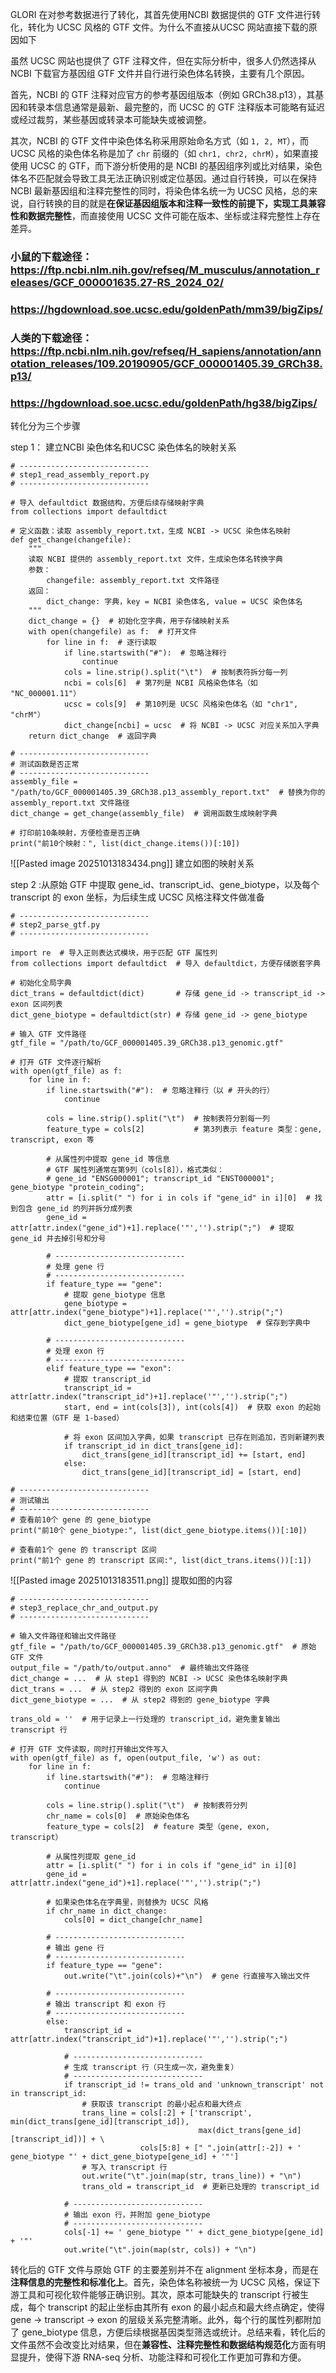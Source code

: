 GLORI 在对参考数据进行了转化，其首先使用NCBI 数据提供的 GTF 文件进行转化，转化为 UCSC 风格的 GTF 文件。为什么不直接从UCSC 网站直接下载的原因如下

虽然 UCSC 网站也提供了 GTF 注释文件，但在实际分析中，很多人仍然选择从 NCBI 下载官方基因组 GTF 文件并自行进行染色体名转换，主要有几个原因。

首先，NCBI 的 GTF 注释对应官方的参考基因组版本（例如 GRCh38.p13），其基因和转录本信息通常是最新、最完整的，而 UCSC 的 GTF 注释版本可能略有延迟或经过裁剪，某些基因或转录本可能缺失或被调整。

其次，NCBI 的 GTF 文件中染色体名称采用原始命名方式（如 `1, 2, MT`），而 UCSC 风格的染色体名称是加了 `chr` 前缀的（如 `chr1, chr2, chrM`），如果直接使用 UCSC 的 GTF，而下游分析使用的是 NCBI 的基因组序列或比对结果，染色体名不匹配就会导致工具无法正确识别或定位基因。通过自行转换，可以在保持 NCBI 最新基因组和注释完整性的同时，将染色体名统一为 UCSC 风格，总的来说，自行转换的目的就是**在保证基因组版本和注释一致性的前提下，实现工具兼容性和数据完整性**，而直接使用 UCSC 文件可能在版本、坐标或注释完整性上存在差异。

### 小鼠的下载途径：https://ftp.ncbi.nlm.nih.gov/refseq/M_musculus/annotation_releases/GCF_000001635.27-RS_2024_02/
### https://hgdownload.soe.ucsc.edu/goldenPath/mm39/bigZips/
### 人类的下载途径：https://ftp.ncbi.nlm.nih.gov/refseq/H_sapiens/annotation/annotation_releases/109.20190905/GCF_000001405.39_GRCh38.p13/
### https://hgdownload.soe.ucsc.edu/goldenPath/hg38/bigZips/


转化分为三个步骤
 
step 1： 建立NCBI 染色体名和UCSC 染色体名的映射关系
```
# -----------------------------
# step1_read_assembly_report.py
# -----------------------------

# 导入 defaultdict 数据结构，方便后续存储映射字典
from collections import defaultdict

# 定义函数：读取 assembly_report.txt，生成 NCBI -> UCSC 染色体名映射
def get_change(changefile):
    """
    读取 NCBI 提供的 assembly_report.txt 文件，生成染色体名转换字典
    参数：
        changefile: assembly_report.txt 文件路径
    返回：
        dict_change: 字典，key = NCBI 染色体名, value = UCSC 染色体名
    """
    dict_change = {}  # 初始化空字典，用于存储映射关系
    with open(changefile) as f:  # 打开文件
        for line in f:  # 逐行读取
            if line.startswith("#"):  # 忽略注释行
                continue
            cols = line.strip().split("\t")  # 按制表符拆分每一列
            ncbi = cols[6]  # 第7列是 NCBI 风格染色体名（如 "NC_000001.11"）
            ucsc = cols[9]  # 第10列是 UCSC 风格染色体名（如 "chr1", "chrM"）
            dict_change[ncbi] = ucsc  # 将 NCBI -> UCSC 对应关系加入字典
    return dict_change  # 返回字典

# -----------------------------
# 测试函数是否正常
# -----------------------------
assembly_file = "/path/to/GCF_000001405.39_GRCh38.p13_assembly_report.txt"  # 替换为你的 assembly_report.txt 文件路径
dict_change = get_change(assembly_file)  # 调用函数生成映射字典

# 打印前10条映射，方便检查是否正确
print("前10个映射：", list(dict_change.items())[:10])
```
![[Pasted image 20251013183434.png]]
建立如图的映射关系


step 2 :从原始 GTF 中提取 gene_id、transcript_id、gene_biotype，以及每个 transcript 的 exon 坐标，为后续生成 UCSC 风格注释文件做准备
```
# -----------------------------
# step2_parse_gtf.py
# -----------------------------

import re  # 导入正则表达式模块，用于匹配 GTF 属性列
from collections import defaultdict  # 导入 defaultdict，方便存储嵌套字典

# 初始化全局字典
dict_trans = defaultdict(dict)       # 存储 gene_id -> transcript_id -> exon 区间列表
dict_gene_biotype = defaultdict(str) # 存储 gene_id -> gene_biotype

# 输入 GTF 文件路径
gtf_file = "/path/to/GCF_000001405.39_GRCh38.p13_genomic.gtf"

# 打开 GTF 文件逐行解析
with open(gtf_file) as f:
    for line in f:
        if line.startswith("#"):  # 忽略注释行（以 # 开头的行）
            continue
        
        cols = line.strip().split("\t")  # 按制表符分割每一列
        feature_type = cols[2]           # 第3列表示 feature 类型：gene, transcript, exon 等

        # 从属性列中提取 gene_id 等信息
        # GTF 属性列通常在第9列（cols[8]），格式类似：
        # gene_id "ENSG000001"; transcript_id "ENST000001"; gene_biotype "protein_coding";
        attr = [i.split(" ") for i in cols if "gene_id" in i][0]  # 找到包含 gene_id 的列并拆分成列表
        gene_id = attr[attr.index("gene_id")+1].replace('"','').strip(";")  # 提取 gene_id 并去掉引号和分号

        # -----------------------------
        # 处理 gene 行
        # -----------------------------
        if feature_type == "gene":
            # 提取 gene_biotype 信息
            gene_biotype = attr[attr.index("gene_biotype")+1].replace('"','').strip(";")
            dict_gene_biotype[gene_id] = gene_biotype  # 保存到字典中

        # -----------------------------
        # 处理 exon 行
        # -----------------------------
        elif feature_type == "exon":
            # 提取 transcript_id
            transcript_id = attr[attr.index("transcript_id")+1].replace('"','').strip(";")
            start, end = int(cols[3]), int(cols[4])  # 获取 exon 的起始和结束位置（GTF 是 1-based）
            
            # 将 exon 区间加入字典，如果 transcript 已存在则追加，否则新建列表
            if transcript_id in dict_trans[gene_id]:
                dict_trans[gene_id][transcript_id] += [start, end]
            else:
                dict_trans[gene_id][transcript_id] = [start, end]

# -----------------------------
# 测试输出
# -----------------------------
# 查看前10个 gene 的 gene_biotype
print("前10个 gene_biotype:", list(dict_gene_biotype.items())[:10])

# 查看前1个 gene 的 transcript 区间
print("前1个 gene 的 transcript 区间:", list(dict_trans.items())[:1])

```

![[Pasted image 20251013183511.png]]
提取如图的内容


```
# -----------------------------
# step3_replace_chr_and_output.py
# -----------------------------

# 输入文件路径和输出文件路径
gtf_file = "/path/to/GCF_000001405.39_GRCh38.p13_genomic.gtf"  # 原始 GTF 文件
output_file = "/path/to/output.anno"  # 最终输出文件路径
dict_change = ...  # 从 step1 得到的 NCBI -> UCSC 染色体名映射字典
dict_trans = ...  # 从 step2 得到的 exon 区间字典
dict_gene_biotype = ...  # 从 step2 得到的 gene_biotype 字典

trans_old = ''  # 用于记录上一行处理的 transcript_id，避免重复输出 transcript 行

# 打开 GTF 文件读取，同时打开输出文件写入
with open(gtf_file) as f, open(output_file, 'w') as out:
    for line in f:
        if line.startswith("#"):  # 忽略注释行
            continue

        cols = line.strip().split("\t")  # 按制表符分列
        chr_name = cols[0]  # 原始染色体名
        feature_type = cols[2]  # feature 类型（gene, exon, transcript）
        
        # 从属性列提取 gene_id
        attr = [i.split(" ") for i in cols if "gene_id" in i][0]
        gene_id = attr[attr.index("gene_id")+1].replace('"','').strip(";")

        # 如果染色体名在字典里，则替换为 UCSC 风格
        if chr_name in dict_change:
            cols[0] = dict_change[chr_name]

        # -----------------------------
        # 输出 gene 行
        # -----------------------------
        if feature_type == "gene":
            out.write("\t".join(cols)+"\n")  # gene 行直接写入输出文件

        # -----------------------------
        # 输出 transcript 和 exon 行
        # -----------------------------
        else:
            transcript_id = attr[attr.index("transcript_id")+1].replace('"','').strip(";")
            
            # -----------------------------
            # 生成 transcript 行（只生成一次，避免重复）
            # -----------------------------
            if transcript_id != trans_old and 'unknown_transcript' not in transcript_id:
                # 获取该 transcript 的最小起点和最大终点
                trans_line = cols[:2] + ['transcript', min(dict_trans[gene_id][transcript_id]),
                                          max(dict_trans[gene_id][transcript_id])] + \
                             cols[5:8] + [" ".join(attr[:-2]) + ' gene_biotype "' + dict_gene_biotype[gene_id] + '"']
                # 写入 transcript 行
                out.write("\t".join(map(str, trans_line)) + "\n")
                trans_old = transcript_id  # 更新已处理的 transcript_id

            # -----------------------------
            # 输出 exon 行，并附加 gene_biotype
            # -----------------------------
            cols[-1] += ' gene_biotype "' + dict_gene_biotype[gene_id] + '"'
            out.write("\t".join(map(str, cols)) + "\n")

```


转化后的 GTF 文件与原始 GTF 的主要差别并不在 alignment 坐标本身，而是在**注释信息的完整性和标准化上**。首先，染色体名称被统一为 UCSC 风格，保证下游工具和可视化软件能够正确识别。其次，原本可能缺失的 transcript 行被生成，每个 transcript 的起止坐标由其所有 exon 的最小起点和最大终点确定，使得 gene → transcript → exon 的层级关系完整清晰。此外，每个行的属性列都附加了 gene_biotype 信息，方便后续根据基因类型筛选或统计。总结来看，转化后的文件虽然不会改变比对结果，但在**兼容性、注释完整性和数据结构规范化**方面有明显提升，使得下游 RNA-seq 分析、功能注释和可视化工作更加可靠和方便。

